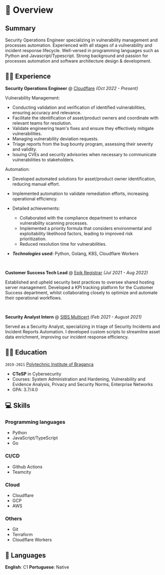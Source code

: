 # 📖 Overview

## Summary

Security Operations Engineer specializing in vulnerability management and processes automation. Experienced with all stages of a vulnerability and incident response lifecycle.
Well-versed in programming languages such as Python and Javascript/Typescript. Strong background and passion for processes automation and software architecture design & development.


## 👨‍💻 Experience

**Security Operations Engineer** @ [Cloudflare](https:/cloudflare.com/) _(Oct 2022 - Present)_

Vulnerability Management:
- Conducting validation and verification of identified vulnerabilities, ensuring accuracy and relevance.
- Facilitate the identification of asset/product owners and coordinate with relevant teams for resolution.
- Validate engineering team's fixes and ensure they effectively mitigate vulnerabilities.
- Managing vulnerability deviation requests.
- Triage reports from the bug bounty program, assessing their severity and validity.
- Issuing CVEs and security advisories when necessary to communicate vulnerabilities to stakeholders.

Automation:
- Developed automated solutions for asset/product owner identification, reducing manual effort.
- Implemented automation to validate remediation efforts, increasing operational efficiency.

- Detailed achievements:
  - Collaborated with the compliance department to enhance vulnerability scanning processes.
  - Implemented a priority formula that considers environmental and exploitability likelihood factors, leading to improved risk prioritization.
  - Reduced resolution time for vulnerabilities.
- _**Technologies used:**_ Python, Golang, K8S, Cloudflare Workers

&nbsp;

**Customer Success Tech Lead** @ [Epik Registrar](https://epik.com) _(Jul 2021 - Aug 2022)_

Established and upheld security best practices to oversee shared hosting server management. Developed a KPI tracking platform for the Customer Success department, whilst collaborating closely to optimize and automate their operational workflows.

&nbsp;

**Security Analyst Intern** @ [SIBS Multicert](https://www.multicert.com/) _(Feb 2021 - August 2021)_

Served as a Security Analyst, specializing in triage of Security Incidents and Incident Reports Automation. I developed custom scripts to streamline asset data enrichment, improving our incident response efficiency.

## 👨‍🎓 Education

`2019-2021` [Polytechnic Institute of Bragança](https://ipb.pt/)
- **CTeSP** in Cybersecurity
- Courses: System Administration and Hardening, Vulnerability and Evidence Analysis, Privacy and Security Norms, Enterprise Networks
- GPA: 3.7/4.0

## 💻 Skills

### Programming languages
- Python
- JavaScript/TypeScript
- Go

### CI/CD
- Github Actions
- Teamcity

### Cloud
- Cloudflare
- GCP
- AWS

### Others
- Git
- Terraform
- Cloudflare Workers

## 💬 Languages
**English**: C1
**Portuguese**: Native